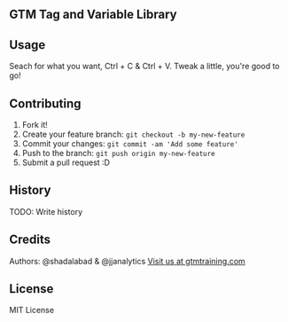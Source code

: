 
## GTM Tag and Variable Library
## Usage
Seach for what you want, Ctrl + C & Ctrl + V. Tweak a little, you're good to go!

## Contributing
1. Fork it!
2. Create your feature branch: `git checkout -b my-new-feature`
3. Commit your changes: `git commit -am 'Add some feature'`
4. Push to the branch: `git push origin my-new-feature`
5. Submit a pull request :D

## History
TODO: Write history

## Credits
Authors: @shadalabad & @jjanalytics
[Visit us at gtmtraining.com](https://www.gtmtraining.com)

## License
MIT License


